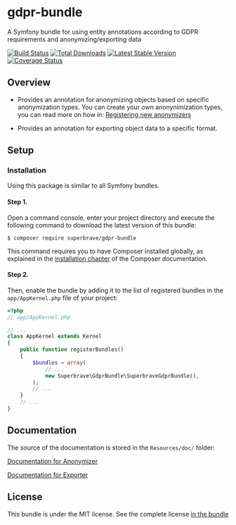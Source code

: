 # gdpr-bundle
A Symfony bundle for using entity annotations according to GDPR requirements and anonymizing/exporting data

[![Build Status](https://travis-ci.org/superbrave/gdpr-bundle.svg?branch=master)](https://travis-ci.org/superbrave/gdpr-bundle)
[![Total Downloads](https://poser.pugx.org/superbrave/gdpr-bundle/downloads.svg)](https://packagist.org/packages/superbrave/gdpr-bundle)
[![Latest Stable Version](https://poser.pugx.org/superbrave/gdpr-bundle/v/stable.svg)](https://packagist.org/packages/superbrave/gdpr-bundle)
[![Coverage Status](https://coveralls.io/repos/github/superbrave/gdpr-bundle/badge.svg)](https://coveralls.io/github/superbrave/gdpr-bundle)

## Overview

- Provides an annotation for anonymizing objects based on specific anonymization types.
You can create your own anonynimization types, you can read more on how in: [Registering new anonymizers](Resources/doc/anonymizer.md#registering-new-anonymizers)

- Provides an annotation for exporting object data to a specific format. 

## Setup

### Installation

Using this package is similar to all Symfony bundles.

#### Step 1.

Open a command console, enter your project directory and execute the
following command to download the latest version of this bundle:

```
$ composer require superbrave/gdpr-bundle
```

This command requires you to have Composer installed globally, as explained
in the [installation chapter](https://getcomposer.org/doc/00-intro.md)
of the Composer documentation.

#### Step 2.

Then, enable the bundle by adding it to the list of registered bundles
in the `app/AppKernel.php` file of your project:

```php
<?php
// app/AppKernel.php

// ...
class AppKernel extends Kernel
{
    public function registerBundles()
    {
        $bundles = array(
            // ...
            new Superbrave\GdprBundle\SuperbraveGdprBundle(),
        );
        // ...
    }
    // ...
}
```

## Documentation

The source of the documentation is stored in the `Resources/doc/` folder:

[Documentation for Anonymizer](Resources/doc/anonymizer.md)

[Documentation for Exporter](Resources/doc/exporter.md)

## License

This bundle is under the MIT license. See the complete license [in the bundle](LICENSE)
